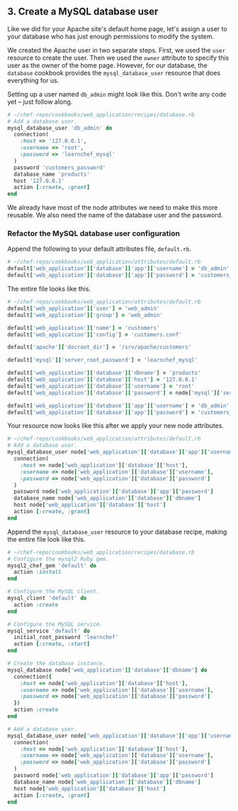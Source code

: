 ## 3. Create a MySQL database user

Like we did for your Apache site's default home page, let's assign a user to your database who has just enough permissions to modify the system.

We created the Apache user in two separate steps. First, we used the `user` resource to create the user. Then we used the `owner` attribute to specify this user as the owner of the home page. However, for our database, the `database` cookbook provides the `mysql_database_user` resource that does everything for us.

Setting up a user named `db_admin` might look like this. Don't write any code yet &ndash; just follow along.

```ruby
# ~/chef-repo/cookbooks/web_application/recipes/database.rb
# Add a database user.
mysql_database_user 'db_admin' do
  connection(
    :host => '127.0.0.1',
    :username => 'root',
    :password => 'learnchef_mysql'
  )
  password 'customers_password'
  database_name 'products'
  host '127.0.0.1'
  action [:create, :grant]
end
```

We already have most of the node attributes we need to make this more reusable. We also need the name of the database user and the password.

### Refactor the MySQL database user configuration

Append the following to your default attributes file, <code class="file-path">default.rb</code>.

```ruby
# ~/chef-repo/cookbooks/web_application/attributes/default.rb
default['web_application']['database']['app']['username'] = 'db_admin'
default['web_application']['database']['app']['password'] = 'customers_password'
```

The entire file looks like this.

```ruby
# ~/chef-repo/cookbooks/web_application/attributes/default.rb
default['web_application']['user'] = 'web_admin'
default['web_application']['group'] = 'web_admin'

default['web_application']['name'] = 'customers'
default['web_application']['config'] = 'customers.conf'

default['apache']['docroot_dir'] = '/srv/apache/customers'

default['mysql']['server_root_password'] = 'learnchef_mysql'

default['web_application']['database']['dbname'] = 'products'
default['web_application']['database']['host'] = '127.0.0.1'
default['web_application']['database']['username'] = 'root'
default['web_application']['database']['password'] = node['mysql']['server_root_password']

default['web_application']['database']['app']['username'] = 'db_admin'
default['web_application']['database']['app']['password'] = 'customers_password'
```

Your resource now looks like this after we apply your new node attributes.

```ruby
# ~/chef-repo/cookbooks/web_application/attributes/default.rb
# Add a database user.
mysql_database_user node['web_application']['database']['app']['username'] do
  connection(
    :host => node['web_application']['database']['host'],
    :username => node['web_application']['database']['username'],
    :password => node['web_application']['database']['password']
  )
  password node['web_application']['database']['app']['password']
  database_name node['web_application']['database']['dbname']
  host node['web_application']['database']['host']
  action [:create, :grant]
end
```

Append the `mysql_database_user` resource to your database recipe, making the entire file look like this.

```ruby
# ~/chef-repo/cookbooks/web_application/recipes/database.rb
# Configure the mysql2 Ruby gem.
mysql2_chef_gem 'default' do
  action :install
end

# Configure the MySQL client.
mysql_client 'default' do
  action :create
end

# Configure the MySQL service.
mysql_service 'default' do
  initial_root_password 'learnchef'
  action [:create, :start]
end

# Create the database instance.
mysql_database node['web_application']['database']['dbname'] do
  connection({
    :host => node['web_application']['database']['host'],
    :username => node['web_application']['database']['username'],
    :password => node['web_application']['database']['password']
  })
  action :create
end

# Add a database user.
mysql_database_user node['web_application']['database']['app']['username'] do
  connection(
    :host => node['web_application']['database']['host'],
    :username => node['web_application']['database']['username'],
    :password => node['web_application']['database']['password']
  )
  password node['web_application']['database']['app']['password']
  database_name node['web_application']['database']['dbname']
  host node['web_application']['database']['host']
  action [:create, :grant]
end
```
